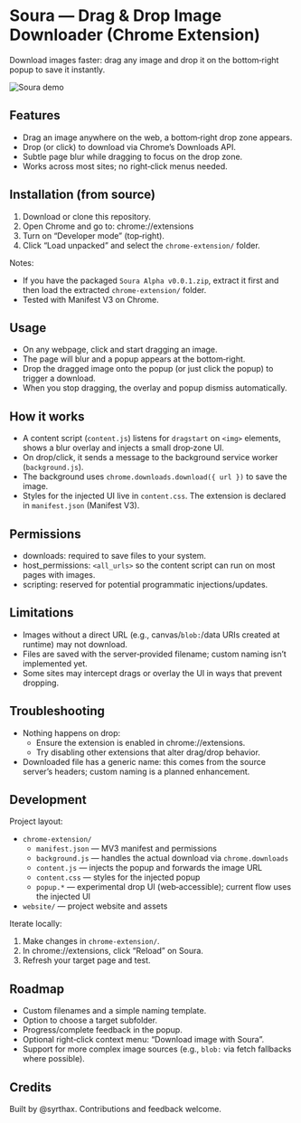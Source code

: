 # Soura — Drag & Drop Image Downloader (Chrome Extension)

Download images faster: drag any image and drop it on the bottom‑right popup to save it instantly.

![Soura demo](/assets/gdalph1.gif)

## Features

- Drag an image anywhere on the web, a bottom‑right drop zone appears.
- Drop (or click) to download via Chrome’s Downloads API.
- Subtle page blur while dragging to focus on the drop zone.
- Works across most sites; no right‑click menus needed.

## Installation (from source)

1. Download or clone this repository.
2. Open Chrome and go to: chrome://extensions
3. Turn on “Developer mode” (top‑right).
4. Click “Load unpacked” and select the `chrome-extension/` folder.

Notes:
- If you have the packaged `Soura Alpha v0.0.1.zip`, extract it first and then load the extracted `chrome-extension/` folder.
- Tested with Manifest V3 on Chrome.

## Usage

- On any webpage, click and start dragging an image.
- The page will blur and a popup appears at the bottom‑right.
- Drop the dragged image onto the popup (or just click the popup) to trigger a download.
- When you stop dragging, the overlay and popup dismiss automatically.

## How it works

- A content script (`content.js`) listens for `dragstart` on `<img>` elements, shows a blur overlay and injects a small drop‑zone UI.
- On drop/click, it sends a message to the background service worker (`background.js`).
- The background uses `chrome.downloads.download({ url })` to save the image.
- Styles for the injected UI live in `content.css`. The extension is declared in `manifest.json` (Manifest V3).

## Permissions

- downloads: required to save files to your system.
- host_permissions: `<all_urls>` so the content script can run on most pages with images.
- scripting: reserved for potential programmatic injections/updates.

## Limitations

- Images without a direct URL (e.g., canvas/`blob:`/data URIs created at runtime) may not download.
- Files are saved with the server‑provided filename; custom naming isn’t implemented yet.
- Some sites may intercept drags or overlay the UI in ways that prevent dropping.

## Troubleshooting

- Nothing happens on drop:
  - Ensure the extension is enabled in chrome://extensions.
  - Try disabling other extensions that alter drag/drop behavior.
- Downloaded file has a generic name: this comes from the source server’s headers; custom naming is a planned enhancement.

## Development

Project layout:

- `chrome-extension/`
  - `manifest.json` — MV3 manifest and permissions
  - `background.js` — handles the actual download via `chrome.downloads`
  - `content.js` — injects the popup and forwards the image URL
  - `content.css` — styles for the injected popup
  - `popup.*` — experimental drop UI (web‑accessible); current flow uses the injected UI
- `website/` — project website and assets

Iterate locally:

1. Make changes in `chrome-extension/`.
2. In chrome://extensions, click “Reload” on Soura.
3. Refresh your target page and test.

## Roadmap

- Custom filenames and a simple naming template.
- Option to choose a target subfolder.
- Progress/complete feedback in the popup.
- Optional right‑click context menu: “Download image with Soura”.
- Support for more complex image sources (e.g., `blob:` via fetch fallbacks where possible).

## Credits

Built by @syrthax. Contributions and feedback welcome.

